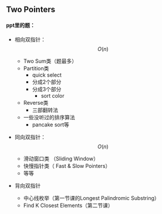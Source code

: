 ## Two  Pointers

#### ppt里的题：

* 相向双指针：$$O(n)$$
  * Two Sum类（题最多）
  * Partition类
    * quick select
    * 分成2个部分
    * 分成3个部分 
      * sort color
  * Reverse类
    * 三部翻转法
  * 一些没听过的排序算法
    * pancake sort等
    
* 同向双指针：$$O(n)$$
  * 滑动窗口类 （Sliding Window）
  * 快慢指针类（ Fast & Slow Pointers）
  * 等等

* 背向双指针
  * 中心线枚举（第一节课的Longest Palindromic Substring）
  * Find K Closest Elements（第二节课）



